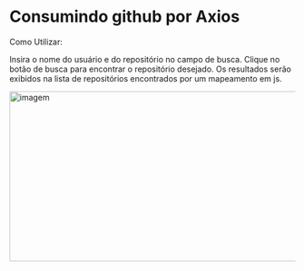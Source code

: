 # Consumindo github por Axios

Como Utilizar:

Insira o nome do usuário e do repositório no campo de busca.
Clique no botão de busca para encontrar o repositório desejado.
Os resultados serão exibidos na lista de repositórios encontrados por um mapeamento em js.

<img width="864" alt="imagem" src="https://github.com/moisesdreckmann/apiGit/assets/95986307/a6449aa5-f375-4946-b7ff-f7393775ea98" width="200px" height="300px">
